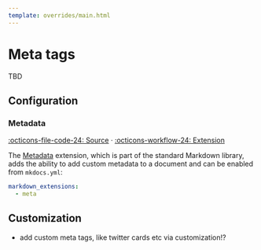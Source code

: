 ```yaml
---
template: overrides/main.html
---
```


# Meta tags

TBD

## Configuration

### Metadata

[:octicons-file-code-24: Source][1] · [:octicons-workflow-24: Extension][2]

The [Metadata][1] extension, which is part of the standard Markdown
library, adds the ability to add custom metadata to a document and can be 
enabled from `mkdocs.yml`:

``` yaml
markdown_extensions:
  - meta
```

  [1]: https://github.com/squidfunk/mkdocs-material/blob/master/src/base.html
  [2]: https://python-markdown.github.io/extensions/meta_data/

## Customization

- add custom meta tags, like twitter cards etc via customization!?
